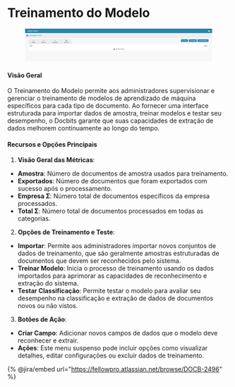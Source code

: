 # Treinamento do Modelo

<figure><img src="../../../../.gitbook/assets/Bildschirmfoto 2024-05-08 um 09.07.01.png" alt=""><figcaption></figcaption></figure>

#### Visão Geral

O Treinamento do Modelo permite aos administradores supervisionar e gerenciar o treinamento de modelos de aprendizado de máquina específicos para cada tipo de documento. Ao fornecer uma interface estruturada para importar dados de amostra, treinar modelos e testar seu desempenho, o Docbits garante que suas capacidades de extração de dados melhorem continuamente ao longo do tempo.

#### Recursos e Opções Principais

1. **Visão Geral das Métricas**:
* **Amostra**: Número de documentos de amostra usados para treinamento.
* **Exportados**: Número de documentos que foram exportados com sucesso após o processamento.
* **Empresa Σ**: Número total de documentos específicos da empresa processados.
* **Total Σ**: Número total de documentos processados em todas as categorias.
2. **Opções de Treinamento e Teste**:
* **Importar**: Permite aos administradores importar novos conjuntos de dados de treinamento, que são geralmente amostras estruturadas de documentos que devem ser reconhecidos pelo sistema.
* **Treinar Modelo**: Inicia o processo de treinamento usando os dados importados para aprimorar as capacidades de reconhecimento e extração do sistema.
* **Testar Classificação**: Permite testar o modelo para avaliar seu desempenho na classificação e extração de dados de documentos novos ou não vistos.
3. **Botões de Ação**:
* **Criar Campo**: Adicionar novos campos de dados que o modelo deve reconhecer e extrair.
* **Ações**: Este menu suspenso pode incluir opções como visualizar detalhes, editar configurações ou excluir dados de treinamento.

{% @jira/embed url="https://fellowpro.atlassian.net/browse/DOCB-2496" %}
